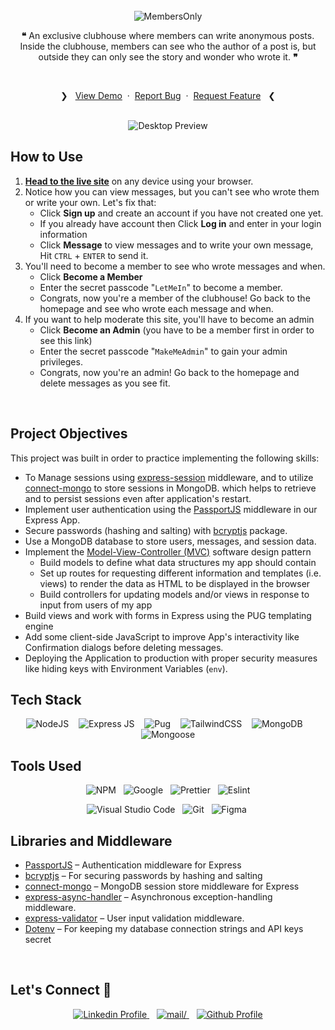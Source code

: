<br>
<div align="center">
<picture>
    <source media="(prefers-color-scheme: light)" srcset="https://readme-typing-svg.herokuapp.com?font=Rubik&weight=500&size=40&pause=&color=000&center=true&vCenter=true&repeat=false&random=false&width=280&height=60&lines=MembersOnly">
    <img alt="MembersOnly" src="https://readme-typing-svg.herokuapp.com?font=Rubik&weight=500&size=40&pause=&color=FFFFFF&center=true&vCenter=true&repeat=false&random=false&width=280&height=60&lines=MembersOnly">
</picture>
<br>

**❝** An exclusive clubhouse where members can write anonymous posts. Inside the clubhouse, members can see who the author of a post is, but outside they can only see the story and wonder who wrote it. **❞**

<br>
  <p>
    ❯ &nbsp;
    <a href="http://membersonly-app.glitch.me/">View Demo</a>
    &nbsp;·&nbsp;
    <a href="https://github.com/0xabdulkhalid/members-only/issues">Report Bug</a>
    &nbsp;·&nbsp;
    <a href="https://github.com/0xabdulkhalid/members-only/issues">Request Feature</a>
     &nbsp; ❮
  </p>
</div>

<br>

<div align='center'>
<img src='https://github.com/0xabdulkhalid/members-only/assets/92252895/3981d3f0-a64b-4485-84cc-46c51fa6a3a0' alt='Desktop Preview'>
</div>

## How to Use

1. [**Head to the live site**](http://membersonly-app.glitch.me/) on any device using your browser.
2. Notice how you can view messages, but you can't see who wrote them or write your own. Let's fix that:
   - Click **Sign up** and create an account if you have not created one yet.
   - If you already have account then Click **Log in** and enter in your login information
   - Click **Message** to view messages and to write your own message, Hit `CTRL` + `ENTER` to send it.
3. You'll need to become a member to see who wrote messages and when.
   - Click **Become a Member**
   - Enter the secret passcode "`LetMeIn`" to become a member.
   - Congrats, now you're a member of the clubhouse! Go back to the homepage and see who wrote each message and when.
4. If you want to help moderate this site, you'll have to become an admin
   - Click **Become an Admin** (you have to be a member first in order to see this link)
   - Enter the secret passcode "`MakeMeAdmin`" to gain your admin privileges.
   - Congrats, now you're an admin! Go back to the homepage and delete messages as you see fit.

<br>

## Project Objectives

This project was built in order to practice implementing the following skills:

- To Manage sessions using [express-session](https://www.npmjs.com/package/express-session) middleware, and to utilize [connect-mongo](https://www.npmjs.com/package/connect-mongo) to store sessions in MongoDB. which helps to retrieve and to persist sessions even after application's restart.
- Implement user authentication using the [PassportJS](https://www.passportjs.org/) middleware in our Express App.
- Secure passwords (hashing and salting) with [bcryptjs](https://www.npmjs.com/package/bcryptjs) package.
- Use a MongoDB database to store users, messages, and session data.
- Implement the [Model-View-Controller (MVC)](https://developer.mozilla.org/en-US/docs/Glossary/MVC) software design pattern
  - Build models to define what data structures my app should contain
  - Set up routes for requesting different information and templates (i.e. views) to render the data as HTML to be displayed in the browser
  - Build controllers for updating models and/or views in response to input from users of my app
- Build views and work with forms in Express using the PUG templating engine
- Add some client-side JavaScript to improve App's interactivity like Confirmation dialogs before deleting messages.
- Deploying the Application to production with proper security measures like hiding keys with Environment Variables (`env`).

## Tech Stack

<div align=center>

![NodeJS](https://img.shields.io/badge/node.js-6DA55F?style=for-the-badge&logo=node.js&logoColor=white) &nbsp;&nbsp; ![Express JS](https://img.shields.io/badge/Express-000000.svg?style=for-the-badge&logo=Express&logoColor=white) &nbsp;&nbsp; ![Pug](https://img.shields.io/badge/Pug-FFF?style=for-the-badge&logo=pug&logoColor=A86454) &nbsp;&nbsp; ![TailwindCSS](https://img.shields.io/badge/tailwindcss-%2338B2AC.svg?style=for-the-badge&logo=tailwind-css&logoColor=white) &nbsp;&nbsp; ![MongoDB](https://img.shields.io/badge/MongoDB-%234ea94b.svg?style=for-the-badge&logo=mongodb&logoColor=white) &nbsp;&nbsp; ![Mongoose](https://img.shields.io/badge/Mongoose-880000.svg?style=for-the-badge&logo=Mongoose&logoColor=white)

</div>

## Tools Used

<div align=center>
  
![NPM](https://img.shields.io/badge/npm-CB3837?style=for-the-badge&logo=npm&logoColor=white) &nbsp;&nbsp;![Google](https://img.shields.io/badge/google-DA4437?style=for-the-badge&logo=google&logoColor=white) &nbsp;&nbsp;![Prettier](https://img.shields.io/badge/prettier-1A2C34?style=for-the-badge&logo=prettier&logoColor=F7BA3E) &nbsp;&nbsp;![Eslint](https://img.shields.io/badge/eslint-3A33D1?style=for-the-badge&logo=eslint&logoColor=white)

&nbsp;&nbsp;![Visual Studio Code](https://img.shields.io/badge/VS%20Code-0078d7.svg?style=for-the-badge&logo=visual-studio-code&logoColor=white) &nbsp;&nbsp;![Git](https://img.shields.io/badge/Git-F05032?style=for-the-badge&logo=git&logoColor=white) &nbsp;&nbsp;![Figma](https://img.shields.io/badge/Figma-F24E1E?style=for-the-badge&logo=figma&logoColor=white) &nbsp;&nbsp;

</div>

## Libraries and Middleware

- [PassportJS](https://www.passportjs.org/) – Authentication middleware for Express
- [bcryptjs](https://www.npmjs.com/package/bcryptjs) – For securing passwords by hashing and salting
- [connect-mongo](https://www.npmjs.com/package/connect-mongo) – MongoDB session store middleware for Express
- [express-async-handler](https://www.npmjs.com/package/express-async-handler) – Asynchronous exception-handling middleware.
- [express-validator](https://www.npmjs.com/package/express-validator) – User input validation middleware.
- [Dotenv](https://www.npmjs.com/package/dotenv) – For keeping my database connection strings and API keys secret

<br>

## Let's Connect 👋

<div align=center>
  <a href="https://linkedin.com/in/0xabdulkhalid" >
    <img src="https://img.shields.io/badge/linkedin-%2300acee.svg?color=405DE6&style=for-the-badge&logo=linkedin&logoColor=white" alt="Linkedin Profile">
  </a>&nbsp;&nbsp;
  <a href="mailto:0xabdulkhalid@gmail.com" target="_blank">
    <img src="https://img.shields.io/badge/gmail-%23EA4335.svg?style=for-the-badge&logo=gmail&logoColor=white" alt=mail/>
  </a>&nbsp;&nbsp;
  <a href="https://www.github.com/0xabdulkhalid/" >
    <img src="https://img.shields.io/badge/Github-131313?style=for-the-badge&logo=github&logoColor=white" alt="Github Profile">
  </a>
</div>

<br>
